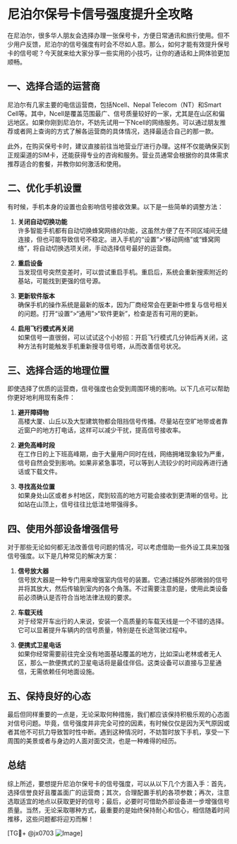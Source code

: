 # 尼泊尔保号卡信号强度提升全攻略

在尼泊尔，很多华人朋友会选择办理一张保号卡，方便日常通讯和旅行使用。但不少用户反馈，尼泊尔的信号强度有时会不尽如人意。那么，如何才能有效提升保号卡的信号呢？今天就来给大家分享一些实用的小技巧，让你的通话和上网体验更加顺畅。

## 一、选择合适的运营商

尼泊尔有几家主要的电信运营商，包括Ncell、Nepal Telecom（NT）和Smart Cell等。其中，Ncell是覆盖范围最广、信号质量较好的一家，尤其是在山区和偏远地区。如果你刚到尼泊尔，不妨先试用一下Ncell的网络服务。可以通过朋友推荐或者网上查询的方式了解各运营商的具体情况，选择最适合自己的那一款。

此外，在购买保号卡时，建议直接前往当地营业厅进行办理。这样不仅能确保买到正规渠道的SIM卡，还能获得专业的咨询和服务。营业员通常会根据你的具体需求推荐适合的套餐，并教你如何激活和使用。

## 二、优化手机设置

有时候，手机本身的设置也会影响信号接收效果。以下是一些简单的调整方法：

1. **关闭自动切换功能**  
   许多智能手机都有自动切换蜂窝网络的功能，这虽然方便了在不同区域间无缝连接，但也可能导致信号不稳定。进入手机的“设置”>“移动网络”或“蜂窝网络”，将自动切换选项关闭，手动选择信号最好的运营商。

2. **重启设备**  
   当发现信号突然变差时，可以尝试重启手机。重启后，系统会重新搜索附近的基站，可能找到更强的信号源。

3. **更新软件版本**  
   确保手机的操作系统是最新的版本，因为厂商经常会在更新中修复与信号相关的问题。打开“设置”>“通用”>“软件更新”，检查是否有可用的更新。

4. **启用飞行模式再关闭**  
   如果信号一直很弱，可以试试这个小妙招：开启飞行模式几分钟后再关闭，这种方法有时能触发手机重新搜寻信号塔，从而改善信号状况。

## 三、选择合适的地理位置

即使选择了优质的运营商，信号强度也会受到周围环境的影响。以下几点可以帮助你更好地利用现有条件：

1. **避开障碍物**  
   高楼大厦、山丘以及大型建筑物都会阻挡信号传播。尽量站在空旷地带或者靠近窗户的地方打电话，这样可以减少干扰，提高信号接收率。

2. **避免高峰时段**  
   在工作日的上下班高峰期，由于大量用户同时在线，网络拥堵现象较为严重，信号自然会受到影响。如果非紧急事项，可以等到人流较少的时间段再进行通话或下载文件。

3. **寻找高处位置**  
   如果身处山区或者乡村地区，爬到较高的地方可能会接收到更清晰的信号。比如站在山顶上，信号往往比低洼地带强得多。

## 四、使用外部设备增强信号

对于那些无论如何都无法改善信号问题的情况，可以考虑借助一些外设工具来加强信号强度。以下是几种常见的解决方案：

1. **信号放大器**  
   信号放大器是一种专门用来增强室内信号的装置。它通过捕捉外部微弱的信号并将其放大，然后传输到室内的各个角落。不过需要注意的是，使用此类设备前必须确认是否符合当地法律法规的要求。

2. **车载天线**  
   对于经常开车出行的人来说，安装一个高质量的车载天线是一个不错的选择。它可以显著提升车辆内的信号质量，特别是在长途驾驶过程中。

3. **便携式卫星电话**  
   如果你经常需要前往完全没有地面基站覆盖的地方，比如深山老林或者无人区，那么一款便携式的卫星电话将是最佳伴侣。这类设备可以直接与卫星通信，无需依赖任何地面设施。

## 五、保持良好的心态

最后但同样重要的一点是，无论采取何种措施，我们都应该保持积极乐观的心态面对信号问题。毕竟，信号强度并非完全可控的因素，有时候仅仅是因为天气原因或者其他不可抗力导致暂时性中断。遇到这种情况时，不妨暂时放下手机，享受一下周围的美景或者与身边的人面对面交流，也是一种难得的经历。

## 总结

综上所述，要想提升尼泊尔保号卡的信号强度，可以从以下几个方面入手：首先，选择信誉良好且覆盖面广的运营商；其次，合理配置手机的各项参数；再次，注意选取适宜的地点以获取更好的信号；最后，必要时可借助外部设备进一步增强信号质量。当然，无论采取哪种方式，最重要的是始终保持耐心和信心，相信随着时间推移，这些问题都将迎刃而解！

[TG💪+ @jx0703 ![Image](https://github.com/user-attachments/assets/dbca1d08-cadb-493c-b0ec-ad6f7a83f270)]
